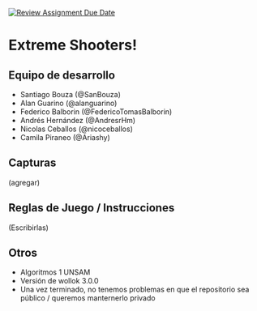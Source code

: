 [![Review Assignment Due Date](https://classroom.github.com/assets/deadline-readme-button-24ddc0f5d75046c5622901739e7c5dd533143b0c8e959d652212380cedb1ea36.svg)](https://classroom.github.com/a/a9iMdRt8)
# Extreme Shooters!

## Equipo de desarrollo

- Santiago Bouza (@SanBouza)
- Alan Guarino (@alanguarino)
- Federico Balborin (@FedericoTomasBalborin)
- Andrés Hernández (@AndresrHm)
- Nicolas Ceballos (@nicoceballos)
- Camila Piraneo (@Ariashy)

## Capturas

(agregar)

## Reglas de Juego / Instrucciones

(Escribirlas)


## Otros

- Algoritmos 1 UNSAM
- Versión de wollok 3.0.0
- Una vez terminado, no tenemos problemas en que el repositorio sea público / queremos manternerlo privado
